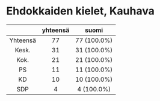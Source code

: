 # Ehdokkaiden kielet, Kauhava

| |yhteensä|suomi|
|:---:|:---:|:---:|
|Yhteensä|77|77 (100.0%)|
|Kesk.|31|31 (100.0%)|
|Kok.|21|21 (100.0%)|
|PS|11|11 (100.0%)|
|KD|10|10 (100.0%)|
|SDP|4|4 (100.0%)|

